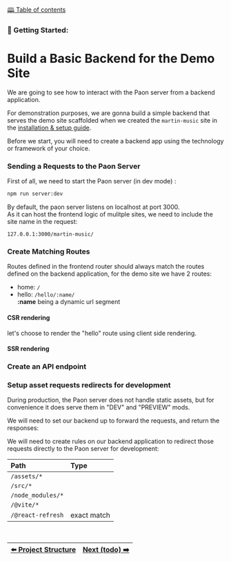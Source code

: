 [🕮 Table of contents](/Readme.md)

### 🦚 Getting Started: 


# Build a Basic Backend for the Demo Site

We are going to see how to interact with the Paon server from a backend application.

For demonstration purposes, we are gonna build a simple backend that serves the demo site scaffolded when we created the `martin-music` site in the [installation & setup guide](/documentation/getting-started/1-setup.md).

Before we start, you will need to create a backend app using the technology or framework of your choice.

### Sending a Requests to the Paon Server

First of all, we need to start the Paon server (in dev mode) :
```bash
npm run server:dev
```

By default, the paon server listens on localhost at port 3000.\
As it can host the frontend logic of mulitple sites, we need to include the site name in the request:
```
127.0.0.1:3000/martin-music/
```

### Create Matching Routes

Routes defined in the frontend router should always match the routes defined on the backend application, for the demo site we have 2 routes:
- home: `/`
- hello: `/hello/:name/`\
    **:name** being a dynamic url segment



#### CSR rendering

let's choose to render the "hello" route using client side rendering.



#### SSR rendering

### Create an API endpoint


### Setup asset requests redirects for development

During production, the Paon server does not handle static assets, but for convenience it does serve them in "DEV" and "PREVIEW" mods.

We will need to set our backend up to forward the requests, and return the responses:

We will need to create rules on our backend application to redirect those requests directly to the Paon server for development:

| Path | Type | 
| :--- | :--- |
| `/assets/*` |  |
| `/src/*` | |
| `/node_modules/*` | |
| `/@vite/*` | |
| `/@react-refresh` | exact match |



<br/>

| [⬅️ Project Structure](/documentation/getting-started/2-structure.md) | [Next (todo) ➡️](/Readme.md) |
| :--- | ----: |